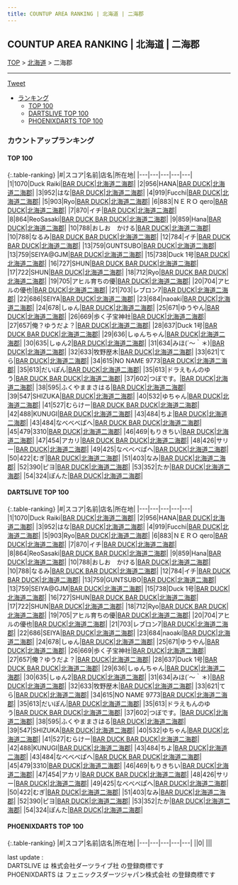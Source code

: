 ```yaml
---
title: COUNTUP AREA RANKING | 北海道 | 二海郡
---
```

## COUNTUP AREA RANKING | 北海道 | 二海郡

[TOP](/darts/rank/) > [北海道](/darts/rank/北海道/) > 二海郡

___

<a href="https://twitter.com/share?ref_src=twsrc%5Etfw" data-text="COUNTUP AREA RANKING | 北海道二海郡" class="twitter-share-button" data-hashtags="DARTSLIVE,PHOENIXDARTS,darts,ダーツ" data-show-count="false">Tweet</a>

* [ランキング](#カウントアップランキング)
    * [TOP 100](#top-100)
    * [DARTSLIVE TOP 100](#dartslive-top-100)
    * [PHOENIXDARTS TOP 100](#phoenixdarts-top-100)

### カウントアップランキング

#### TOP 100



{:.table-ranking}
|#|スコア|名前|店名|所在地|
|---|---|---|---|---|
|1|1070|<span class="rank-name-dl">Duck Raiki</span>|<a href="https://search.dartslive.com/jp/shop/845c71f0d0b22f410d9b047a20a7ba1e">BAR DUCK</a>|<a href="/darts/rank/北海道/二海郡">北海道二海郡</a>|
|2|956|<span class="rank-name-dl">HANA</span>|<a href="https://search.dartslive.com/jp/shop/845c71f0d0b22f410d9b047a20a7ba1e">BAR DUCK</a>|<a href="/darts/rank/北海道/二海郡">北海道二海郡</a>|
|3|952|<span class="rank-name-dl">はな</span>|<a href="https://search.dartslive.com/jp/shop/845c71f0d0b22f410d9b047a20a7ba1e">BAR DUCK</a>|<a href="/darts/rank/北海道/二海郡">北海道二海郡</a>|
|4|919|<span class="rank-name-dl">Fucchi</span>|<a href="https://search.dartslive.com/jp/shop/845c71f0d0b22f410d9b047a20a7ba1e">BAR DUCK</a>|<a href="/darts/rank/北海道/二海郡">北海道二海郡</a>|
|5|903|<span class="rank-name-dl">Ryo</span>|<a href="https://search.dartslive.com/jp/shop/845c71f0d0b22f410d9b047a20a7ba1e">BAR DUCK</a>|<a href="/darts/rank/北海道/二海郡">北海道二海郡</a>|
|6|883|<span class="rank-name-dl">ＮＥＲＯ qero</span>|<a href="https://search.dartslive.com/jp/shop/845c71f0d0b22f410d9b047a20a7ba1e">BAR DUCK</a>|<a href="/darts/rank/北海道/二海郡">北海道二海郡</a>|
|7|870|<span class="rank-name-dl">イチ</span>|<a href="https://search.dartslive.com/jp/shop/845c71f0d0b22f410d9b047a20a7ba1e">BAR DUCK</a>|<a href="/darts/rank/北海道/二海郡">北海道二海郡</a>|
|8|864|<span class="rank-name-dl">ReoSasaki</span>|<a href="https://search.dartslive.com/jp/shop/845c71f0d0b22f410d9b047a20a7ba1e">BAR DUCK BAR DUCK</a>|<a href="/darts/rank/北海道/二海郡">北海道二海郡</a>|
|9|859|<span class="rank-name-dl">Hana</span>|<a href="https://search.dartslive.com/jp/shop/845c71f0d0b22f410d9b047a20a7ba1e">BAR DUCK</a>|<a href="/darts/rank/北海道/二海郡">北海道二海郡</a>|
|10|788|<span class="rank-name-dl">おしお　かける</span>|<a href="https://search.dartslive.com/jp/shop/845c71f0d0b22f410d9b047a20a7ba1e">BAR DUCK</a>|<a href="/darts/rank/北海道/二海郡">北海道二海郡</a>|
|10|788|<span class="rank-name-dl">なるみ</span>|<a href="https://search.dartslive.com/jp/shop/845c71f0d0b22f410d9b047a20a7ba1e">BAR DUCK BAR DUCK</a>|<a href="/darts/rank/北海道/二海郡">北海道二海郡</a>|
|12|784|<span class="rank-name-dl">イチ</span>|<a href="https://search.dartslive.com/jp/shop/845c71f0d0b22f410d9b047a20a7ba1e">BAR DUCK BAR DUCK</a>|<a href="/darts/rank/北海道/二海郡">北海道二海郡</a>|
|13|759|<span class="rank-name-dl">GUNTSUBO</span>|<a href="https://search.dartslive.com/jp/shop/845c71f0d0b22f410d9b047a20a7ba1e">BAR DUCK</a>|<a href="/darts/rank/北海道/二海郡">北海道二海郡</a>|
|13|759|<span class="rank-name-dl">SEIYA@GJM</span>|<a href="https://search.dartslive.com/jp/shop/845c71f0d0b22f410d9b047a20a7ba1e">BAR DUCK</a>|<a href="/darts/rank/北海道/二海郡">北海道二海郡</a>|
|15|738|<span class="rank-name-dl">Duck 1号</span>|<a href="https://search.dartslive.com/jp/shop/845c71f0d0b22f410d9b047a20a7ba1e">BAR DUCK</a>|<a href="/darts/rank/北海道/二海郡">北海道二海郡</a>|
|16|727|<span class="rank-name-dl">SHUN</span>|<a href="https://search.dartslive.com/jp/shop/845c71f0d0b22f410d9b047a20a7ba1e">BAR DUCK BAR DUCK</a>|<a href="/darts/rank/北海道/二海郡">北海道二海郡</a>|
|17|722|<span class="rank-name-dl">SHUN</span>|<a href="https://search.dartslive.com/jp/shop/845c71f0d0b22f410d9b047a20a7ba1e">BAR DUCK</a>|<a href="/darts/rank/北海道/二海郡">北海道二海郡</a>|
|18|712|<span class="rank-name-dl">Ryo</span>|<a href="https://search.dartslive.com/jp/shop/845c71f0d0b22f410d9b047a20a7ba1e">BAR DUCK BAR DUCK</a>|<a href="/darts/rank/北海道/二海郡">北海道二海郡</a>|
|19|705|<span class="rank-name-dl">アヒル育ちの優</span>|<a href="https://search.dartslive.com/jp/shop/845c71f0d0b22f410d9b047a20a7ba1e">BAR DUCK</a>|<a href="/darts/rank/北海道/二海郡">北海道二海郡</a>|
|20|704|<span class="rank-name-dl">アヒルの優也</span>|<a href="https://search.dartslive.com/jp/shop/845c71f0d0b22f410d9b047a20a7ba1e">BAR DUCK</a>|<a href="/darts/rank/北海道/二海郡">北海道二海郡</a>|
|21|703|<span class="rank-name-dl">レブロン7</span>|<a href="https://search.dartslive.com/jp/shop/845c71f0d0b22f410d9b047a20a7ba1e">BAR DUCK</a>|<a href="/darts/rank/北海道/二海郡">北海道二海郡</a>|
|22|686|<span class="rank-name-dl">SEIYA</span>|<a href="https://search.dartslive.com/jp/shop/845c71f0d0b22f410d9b047a20a7ba1e">BAR DUCK</a>|<a href="/darts/rank/北海道/二海郡">北海道二海郡</a>|
|23|684|<span class="rank-name-dl">naoaki</span>|<a href="https://search.dartslive.com/jp/shop/845c71f0d0b22f410d9b047a20a7ba1e">BAR DUCK</a>|<a href="/darts/rank/北海道/二海郡">北海道二海郡</a>|
|24|678|<span class="rank-name-dl">しゅん</span>|<a href="https://search.dartslive.com/jp/shop/845c71f0d0b22f410d9b047a20a7ba1e">BAR DUCK</a>|<a href="/darts/rank/北海道/二海郡">北海道二海郡</a>|
|25|671|<span class="rank-name-dl">ゆうやん</span>|<a href="https://search.dartslive.com/jp/shop/845c71f0d0b22f410d9b047a20a7ba1e">BAR DUCK</a>|<a href="/darts/rank/北海道/二海郡">北海道二海郡</a>|
|26|669|<span class="rank-name-dl">歩く子宝神社</span>|<a href="https://search.dartslive.com/jp/shop/845c71f0d0b22f410d9b047a20a7ba1e">BAR DUCK</a>|<a href="/darts/rank/北海道/二海郡">北海道二海郡</a>|
|27|657|<span class="rank-name-dl">俺？ゆうだよ？</span>|<a href="https://search.dartslive.com/jp/shop/845c71f0d0b22f410d9b047a20a7ba1e">BAR DUCK</a>|<a href="/darts/rank/北海道/二海郡">北海道二海郡</a>|
|28|637|<span class="rank-name-dl">Duck 1号</span>|<a href="https://search.dartslive.com/jp/shop/845c71f0d0b22f410d9b047a20a7ba1e">BAR DUCK BAR DUCK</a>|<a href="/darts/rank/北海道/二海郡">北海道二海郡</a>|
|29|636|<span class="rank-name-dl">しゅんちゃん</span>|<a href="https://search.dartslive.com/jp/shop/845c71f0d0b22f410d9b047a20a7ba1e">BAR DUCK</a>|<a href="/darts/rank/北海道/二海郡">北海道二海郡</a>|
|30|635|<span class="rank-name-dl">しゅん2</span>|<a href="https://search.dartslive.com/jp/shop/845c71f0d0b22f410d9b047a20a7ba1e">BAR DUCK</a>|<a href="/darts/rank/北海道/二海郡">北海道二海郡</a>|
|31|634|<span class="rank-name-dl">みほ(´〜｀＊)</span>|<a href="https://search.dartslive.com/jp/shop/845c71f0d0b22f410d9b047a20a7ba1e">BAR DUCK</a>|<a href="/darts/rank/北海道/二海郡">北海道二海郡</a>|
|32|633|<span class="rank-name-dl">牧野歴木</span>|<a href="https://search.dartslive.com/jp/shop/845c71f0d0b22f410d9b047a20a7ba1e">BAR DUCK</a>|<a href="/darts/rank/北海道/二海郡">北海道二海郡</a>|
|33|621|<span class="rank-name-dl">てら</span>|<a href="https://search.dartslive.com/jp/shop/845c71f0d0b22f410d9b047a20a7ba1e">BAR DUCK</a>|<a href="/darts/rank/北海道/二海郡">北海道二海郡</a>|
|34|615|<span class="rank-name-dl">NO NAME 9773</span>|<a href="https://search.dartslive.com/jp/shop/845c71f0d0b22f410d9b047a20a7ba1e">BAR DUCK</a>|<a href="/darts/rank/北海道/二海郡">北海道二海郡</a>|
|35|613|<span class="rank-name-dl">だいぽん</span>|<a href="https://search.dartslive.com/jp/shop/845c71f0d0b22f410d9b047a20a7ba1e">BAR DUCK</a>|<a href="/darts/rank/北海道/二海郡">北海道二海郡</a>|
|35|613|<span class="rank-name-dl">ドラえもんのゆう</span>|<a href="https://search.dartslive.com/jp/shop/845c71f0d0b22f410d9b047a20a7ba1e">BAR DUCK BAR DUCK</a>|<a href="/darts/rank/北海道/二海郡">北海道二海郡</a>|
|37|602|<span class="rank-name-dl">つぼです。</span>|<a href="https://search.dartslive.com/jp/shop/845c71f0d0b22f410d9b047a20a7ba1e">BAR DUCK</a>|<a href="/darts/rank/北海道/二海郡">北海道二海郡</a>|
|38|595|<span class="rank-name-dl">ふくやままさはる</span>|<a href="https://search.dartslive.com/jp/shop/845c71f0d0b22f410d9b047a20a7ba1e">BAR DUCK</a>|<a href="/darts/rank/北海道/二海郡">北海道二海郡</a>|
|39|547|<span class="rank-name-dl">SHIZUKA</span>|<a href="https://search.dartslive.com/jp/shop/845c71f0d0b22f410d9b047a20a7ba1e">BAR DUCK</a>|<a href="/darts/rank/北海道/二海郡">北海道二海郡</a>|
|40|532|<span class="rank-name-dl">ゆちゃん</span>|<a href="https://search.dartslive.com/jp/shop/845c71f0d0b22f410d9b047a20a7ba1e">BAR DUCK</a>|<a href="/darts/rank/北海道/二海郡">北海道二海郡</a>|
|41|527|<span class="rank-name-dl">むらけー</span>|<a href="https://search.dartslive.com/jp/shop/845c71f0d0b22f410d9b047a20a7ba1e">BAR DUCK BAR DUCK</a>|<a href="/darts/rank/北海道/二海郡">北海道二海郡</a>|
|42|488|<span class="rank-name-dl">KUNUGI</span>|<a href="https://search.dartslive.com/jp/shop/845c71f0d0b22f410d9b047a20a7ba1e">BAR DUCK</a>|<a href="/darts/rank/北海道/二海郡">北海道二海郡</a>|
|43|484|<span class="rank-name-dl">ちよ</span>|<a href="https://search.dartslive.com/jp/shop/845c71f0d0b22f410d9b047a20a7ba1e">BAR DUCK</a>|<a href="/darts/rank/北海道/二海郡">北海道二海郡</a>|
|43|484|<span class="rank-name-dl">なべべべぱへ</span>|<a href="https://search.dartslive.com/jp/shop/845c71f0d0b22f410d9b047a20a7ba1e">BAR DUCK BAR DUCK</a>|<a href="/darts/rank/北海道/二海郡">北海道二海郡</a>|
|45|479|<span class="rank-name-dl">3310</span>|<a href="https://search.dartslive.com/jp/shop/845c71f0d0b22f410d9b047a20a7ba1e">BAR DUCK</a>|<a href="/darts/rank/北海道/二海郡">北海道二海郡</a>|
|46|469|<span class="rank-name-dl">もりきちい</span>|<a href="https://search.dartslive.com/jp/shop/845c71f0d0b22f410d9b047a20a7ba1e">BAR DUCK</a>|<a href="/darts/rank/北海道/二海郡">北海道二海郡</a>|
|47|454|<span class="rank-name-dl">アカリ</span>|<a href="https://search.dartslive.com/jp/shop/845c71f0d0b22f410d9b047a20a7ba1e">BAR DUCK BAR DUCK</a>|<a href="/darts/rank/北海道/二海郡">北海道二海郡</a>|
|48|426|<span class="rank-name-dl">サリー</span>|<a href="https://search.dartslive.com/jp/shop/845c71f0d0b22f410d9b047a20a7ba1e">BAR DUCK</a>|<a href="/darts/rank/北海道/二海郡">北海道二海郡</a>|
|49|425|<span class="rank-name-dl">なべべべぱへ</span>|<a href="https://search.dartslive.com/jp/shop/845c71f0d0b22f410d9b047a20a7ba1e">BAR DUCK</a>|<a href="/darts/rank/北海道/二海郡">北海道二海郡</a>|
|50|422|<span class="rank-name-dl">むぎ</span>|<a href="https://search.dartslive.com/jp/shop/845c71f0d0b22f410d9b047a20a7ba1e">BAR DUCK</a>|<a href="/darts/rank/北海道/二海郡">北海道二海郡</a>|
|51|403|<span class="rank-name-dl">なみ</span>|<a href="https://search.dartslive.com/jp/shop/845c71f0d0b22f410d9b047a20a7ba1e">BAR DUCK</a>|<a href="/darts/rank/北海道/二海郡">北海道二海郡</a>|
|52|390|<span class="rank-name-dl">ピヨ</span>|<a href="https://search.dartslive.com/jp/shop/845c71f0d0b22f410d9b047a20a7ba1e">BAR DUCK</a>|<a href="/darts/rank/北海道/二海郡">北海道二海郡</a>|
|53|352|<span class="rank-name-dl">たか</span>|<a href="https://search.dartslive.com/jp/shop/845c71f0d0b22f410d9b047a20a7ba1e">BAR DUCK</a>|<a href="/darts/rank/北海道/二海郡">北海道二海郡</a>|
|54|324|<span class="rank-name-dl">ぽんた</span>|<a href="https://search.dartslive.com/jp/shop/845c71f0d0b22f410d9b047a20a7ba1e">BAR DUCK</a>|<a href="/darts/rank/北海道/二海郡">北海道二海郡</a>|


#### DARTSLIVE TOP 100



{:.table-ranking}
|#|スコア|名前|店名|所在地|
|---|---|---|---|---|
|1|1070|<span class="rank-name-dl">Duck Raiki</span>|<a href="https://search.dartslive.com/jp/shop/845c71f0d0b22f410d9b047a20a7ba1e">BAR DUCK</a>|<a href="/darts/rank/北海道/二海郡">北海道二海郡</a>|
|2|956|<span class="rank-name-dl">HANA</span>|<a href="https://search.dartslive.com/jp/shop/845c71f0d0b22f410d9b047a20a7ba1e">BAR DUCK</a>|<a href="/darts/rank/北海道/二海郡">北海道二海郡</a>|
|3|952|<span class="rank-name-dl">はな</span>|<a href="https://search.dartslive.com/jp/shop/845c71f0d0b22f410d9b047a20a7ba1e">BAR DUCK</a>|<a href="/darts/rank/北海道/二海郡">北海道二海郡</a>|
|4|919|<span class="rank-name-dl">Fucchi</span>|<a href="https://search.dartslive.com/jp/shop/845c71f0d0b22f410d9b047a20a7ba1e">BAR DUCK</a>|<a href="/darts/rank/北海道/二海郡">北海道二海郡</a>|
|5|903|<span class="rank-name-dl">Ryo</span>|<a href="https://search.dartslive.com/jp/shop/845c71f0d0b22f410d9b047a20a7ba1e">BAR DUCK</a>|<a href="/darts/rank/北海道/二海郡">北海道二海郡</a>|
|6|883|<span class="rank-name-dl">ＮＥＲＯ qero</span>|<a href="https://search.dartslive.com/jp/shop/845c71f0d0b22f410d9b047a20a7ba1e">BAR DUCK</a>|<a href="/darts/rank/北海道/二海郡">北海道二海郡</a>|
|7|870|<span class="rank-name-dl">イチ</span>|<a href="https://search.dartslive.com/jp/shop/845c71f0d0b22f410d9b047a20a7ba1e">BAR DUCK</a>|<a href="/darts/rank/北海道/二海郡">北海道二海郡</a>|
|8|864|<span class="rank-name-dl">ReoSasaki</span>|<a href="https://search.dartslive.com/jp/shop/845c71f0d0b22f410d9b047a20a7ba1e">BAR DUCK BAR DUCK</a>|<a href="/darts/rank/北海道/二海郡">北海道二海郡</a>|
|9|859|<span class="rank-name-dl">Hana</span>|<a href="https://search.dartslive.com/jp/shop/845c71f0d0b22f410d9b047a20a7ba1e">BAR DUCK</a>|<a href="/darts/rank/北海道/二海郡">北海道二海郡</a>|
|10|788|<span class="rank-name-dl">おしお　かける</span>|<a href="https://search.dartslive.com/jp/shop/845c71f0d0b22f410d9b047a20a7ba1e">BAR DUCK</a>|<a href="/darts/rank/北海道/二海郡">北海道二海郡</a>|
|10|788|<span class="rank-name-dl">なるみ</span>|<a href="https://search.dartslive.com/jp/shop/845c71f0d0b22f410d9b047a20a7ba1e">BAR DUCK BAR DUCK</a>|<a href="/darts/rank/北海道/二海郡">北海道二海郡</a>|
|12|784|<span class="rank-name-dl">イチ</span>|<a href="https://search.dartslive.com/jp/shop/845c71f0d0b22f410d9b047a20a7ba1e">BAR DUCK BAR DUCK</a>|<a href="/darts/rank/北海道/二海郡">北海道二海郡</a>|
|13|759|<span class="rank-name-dl">GUNTSUBO</span>|<a href="https://search.dartslive.com/jp/shop/845c71f0d0b22f410d9b047a20a7ba1e">BAR DUCK</a>|<a href="/darts/rank/北海道/二海郡">北海道二海郡</a>|
|13|759|<span class="rank-name-dl">SEIYA@GJM</span>|<a href="https://search.dartslive.com/jp/shop/845c71f0d0b22f410d9b047a20a7ba1e">BAR DUCK</a>|<a href="/darts/rank/北海道/二海郡">北海道二海郡</a>|
|15|738|<span class="rank-name-dl">Duck 1号</span>|<a href="https://search.dartslive.com/jp/shop/845c71f0d0b22f410d9b047a20a7ba1e">BAR DUCK</a>|<a href="/darts/rank/北海道/二海郡">北海道二海郡</a>|
|16|727|<span class="rank-name-dl">SHUN</span>|<a href="https://search.dartslive.com/jp/shop/845c71f0d0b22f410d9b047a20a7ba1e">BAR DUCK BAR DUCK</a>|<a href="/darts/rank/北海道/二海郡">北海道二海郡</a>|
|17|722|<span class="rank-name-dl">SHUN</span>|<a href="https://search.dartslive.com/jp/shop/845c71f0d0b22f410d9b047a20a7ba1e">BAR DUCK</a>|<a href="/darts/rank/北海道/二海郡">北海道二海郡</a>|
|18|712|<span class="rank-name-dl">Ryo</span>|<a href="https://search.dartslive.com/jp/shop/845c71f0d0b22f410d9b047a20a7ba1e">BAR DUCK BAR DUCK</a>|<a href="/darts/rank/北海道/二海郡">北海道二海郡</a>|
|19|705|<span class="rank-name-dl">アヒル育ちの優</span>|<a href="https://search.dartslive.com/jp/shop/845c71f0d0b22f410d9b047a20a7ba1e">BAR DUCK</a>|<a href="/darts/rank/北海道/二海郡">北海道二海郡</a>|
|20|704|<span class="rank-name-dl">アヒルの優也</span>|<a href="https://search.dartslive.com/jp/shop/845c71f0d0b22f410d9b047a20a7ba1e">BAR DUCK</a>|<a href="/darts/rank/北海道/二海郡">北海道二海郡</a>|
|21|703|<span class="rank-name-dl">レブロン7</span>|<a href="https://search.dartslive.com/jp/shop/845c71f0d0b22f410d9b047a20a7ba1e">BAR DUCK</a>|<a href="/darts/rank/北海道/二海郡">北海道二海郡</a>|
|22|686|<span class="rank-name-dl">SEIYA</span>|<a href="https://search.dartslive.com/jp/shop/845c71f0d0b22f410d9b047a20a7ba1e">BAR DUCK</a>|<a href="/darts/rank/北海道/二海郡">北海道二海郡</a>|
|23|684|<span class="rank-name-dl">naoaki</span>|<a href="https://search.dartslive.com/jp/shop/845c71f0d0b22f410d9b047a20a7ba1e">BAR DUCK</a>|<a href="/darts/rank/北海道/二海郡">北海道二海郡</a>|
|24|678|<span class="rank-name-dl">しゅん</span>|<a href="https://search.dartslive.com/jp/shop/845c71f0d0b22f410d9b047a20a7ba1e">BAR DUCK</a>|<a href="/darts/rank/北海道/二海郡">北海道二海郡</a>|
|25|671|<span class="rank-name-dl">ゆうやん</span>|<a href="https://search.dartslive.com/jp/shop/845c71f0d0b22f410d9b047a20a7ba1e">BAR DUCK</a>|<a href="/darts/rank/北海道/二海郡">北海道二海郡</a>|
|26|669|<span class="rank-name-dl">歩く子宝神社</span>|<a href="https://search.dartslive.com/jp/shop/845c71f0d0b22f410d9b047a20a7ba1e">BAR DUCK</a>|<a href="/darts/rank/北海道/二海郡">北海道二海郡</a>|
|27|657|<span class="rank-name-dl">俺？ゆうだよ？</span>|<a href="https://search.dartslive.com/jp/shop/845c71f0d0b22f410d9b047a20a7ba1e">BAR DUCK</a>|<a href="/darts/rank/北海道/二海郡">北海道二海郡</a>|
|28|637|<span class="rank-name-dl">Duck 1号</span>|<a href="https://search.dartslive.com/jp/shop/845c71f0d0b22f410d9b047a20a7ba1e">BAR DUCK BAR DUCK</a>|<a href="/darts/rank/北海道/二海郡">北海道二海郡</a>|
|29|636|<span class="rank-name-dl">しゅんちゃん</span>|<a href="https://search.dartslive.com/jp/shop/845c71f0d0b22f410d9b047a20a7ba1e">BAR DUCK</a>|<a href="/darts/rank/北海道/二海郡">北海道二海郡</a>|
|30|635|<span class="rank-name-dl">しゅん2</span>|<a href="https://search.dartslive.com/jp/shop/845c71f0d0b22f410d9b047a20a7ba1e">BAR DUCK</a>|<a href="/darts/rank/北海道/二海郡">北海道二海郡</a>|
|31|634|<span class="rank-name-dl">みほ(´〜｀＊)</span>|<a href="https://search.dartslive.com/jp/shop/845c71f0d0b22f410d9b047a20a7ba1e">BAR DUCK</a>|<a href="/darts/rank/北海道/二海郡">北海道二海郡</a>|
|32|633|<span class="rank-name-dl">牧野歴木</span>|<a href="https://search.dartslive.com/jp/shop/845c71f0d0b22f410d9b047a20a7ba1e">BAR DUCK</a>|<a href="/darts/rank/北海道/二海郡">北海道二海郡</a>|
|33|621|<span class="rank-name-dl">てら</span>|<a href="https://search.dartslive.com/jp/shop/845c71f0d0b22f410d9b047a20a7ba1e">BAR DUCK</a>|<a href="/darts/rank/北海道/二海郡">北海道二海郡</a>|
|34|615|<span class="rank-name-dl">NO NAME 9773</span>|<a href="https://search.dartslive.com/jp/shop/845c71f0d0b22f410d9b047a20a7ba1e">BAR DUCK</a>|<a href="/darts/rank/北海道/二海郡">北海道二海郡</a>|
|35|613|<span class="rank-name-dl">だいぽん</span>|<a href="https://search.dartslive.com/jp/shop/845c71f0d0b22f410d9b047a20a7ba1e">BAR DUCK</a>|<a href="/darts/rank/北海道/二海郡">北海道二海郡</a>|
|35|613|<span class="rank-name-dl">ドラえもんのゆう</span>|<a href="https://search.dartslive.com/jp/shop/845c71f0d0b22f410d9b047a20a7ba1e">BAR DUCK BAR DUCK</a>|<a href="/darts/rank/北海道/二海郡">北海道二海郡</a>|
|37|602|<span class="rank-name-dl">つぼです。</span>|<a href="https://search.dartslive.com/jp/shop/845c71f0d0b22f410d9b047a20a7ba1e">BAR DUCK</a>|<a href="/darts/rank/北海道/二海郡">北海道二海郡</a>|
|38|595|<span class="rank-name-dl">ふくやままさはる</span>|<a href="https://search.dartslive.com/jp/shop/845c71f0d0b22f410d9b047a20a7ba1e">BAR DUCK</a>|<a href="/darts/rank/北海道/二海郡">北海道二海郡</a>|
|39|547|<span class="rank-name-dl">SHIZUKA</span>|<a href="https://search.dartslive.com/jp/shop/845c71f0d0b22f410d9b047a20a7ba1e">BAR DUCK</a>|<a href="/darts/rank/北海道/二海郡">北海道二海郡</a>|
|40|532|<span class="rank-name-dl">ゆちゃん</span>|<a href="https://search.dartslive.com/jp/shop/845c71f0d0b22f410d9b047a20a7ba1e">BAR DUCK</a>|<a href="/darts/rank/北海道/二海郡">北海道二海郡</a>|
|41|527|<span class="rank-name-dl">むらけー</span>|<a href="https://search.dartslive.com/jp/shop/845c71f0d0b22f410d9b047a20a7ba1e">BAR DUCK BAR DUCK</a>|<a href="/darts/rank/北海道/二海郡">北海道二海郡</a>|
|42|488|<span class="rank-name-dl">KUNUGI</span>|<a href="https://search.dartslive.com/jp/shop/845c71f0d0b22f410d9b047a20a7ba1e">BAR DUCK</a>|<a href="/darts/rank/北海道/二海郡">北海道二海郡</a>|
|43|484|<span class="rank-name-dl">ちよ</span>|<a href="https://search.dartslive.com/jp/shop/845c71f0d0b22f410d9b047a20a7ba1e">BAR DUCK</a>|<a href="/darts/rank/北海道/二海郡">北海道二海郡</a>|
|43|484|<span class="rank-name-dl">なべべべぱへ</span>|<a href="https://search.dartslive.com/jp/shop/845c71f0d0b22f410d9b047a20a7ba1e">BAR DUCK BAR DUCK</a>|<a href="/darts/rank/北海道/二海郡">北海道二海郡</a>|
|45|479|<span class="rank-name-dl">3310</span>|<a href="https://search.dartslive.com/jp/shop/845c71f0d0b22f410d9b047a20a7ba1e">BAR DUCK</a>|<a href="/darts/rank/北海道/二海郡">北海道二海郡</a>|
|46|469|<span class="rank-name-dl">もりきちい</span>|<a href="https://search.dartslive.com/jp/shop/845c71f0d0b22f410d9b047a20a7ba1e">BAR DUCK</a>|<a href="/darts/rank/北海道/二海郡">北海道二海郡</a>|
|47|454|<span class="rank-name-dl">アカリ</span>|<a href="https://search.dartslive.com/jp/shop/845c71f0d0b22f410d9b047a20a7ba1e">BAR DUCK BAR DUCK</a>|<a href="/darts/rank/北海道/二海郡">北海道二海郡</a>|
|48|426|<span class="rank-name-dl">サリー</span>|<a href="https://search.dartslive.com/jp/shop/845c71f0d0b22f410d9b047a20a7ba1e">BAR DUCK</a>|<a href="/darts/rank/北海道/二海郡">北海道二海郡</a>|
|49|425|<span class="rank-name-dl">なべべべぱへ</span>|<a href="https://search.dartslive.com/jp/shop/845c71f0d0b22f410d9b047a20a7ba1e">BAR DUCK</a>|<a href="/darts/rank/北海道/二海郡">北海道二海郡</a>|
|50|422|<span class="rank-name-dl">むぎ</span>|<a href="https://search.dartslive.com/jp/shop/845c71f0d0b22f410d9b047a20a7ba1e">BAR DUCK</a>|<a href="/darts/rank/北海道/二海郡">北海道二海郡</a>|
|51|403|<span class="rank-name-dl">なみ</span>|<a href="https://search.dartslive.com/jp/shop/845c71f0d0b22f410d9b047a20a7ba1e">BAR DUCK</a>|<a href="/darts/rank/北海道/二海郡">北海道二海郡</a>|
|52|390|<span class="rank-name-dl">ピヨ</span>|<a href="https://search.dartslive.com/jp/shop/845c71f0d0b22f410d9b047a20a7ba1e">BAR DUCK</a>|<a href="/darts/rank/北海道/二海郡">北海道二海郡</a>|
|53|352|<span class="rank-name-dl">たか</span>|<a href="https://search.dartslive.com/jp/shop/845c71f0d0b22f410d9b047a20a7ba1e">BAR DUCK</a>|<a href="/darts/rank/北海道/二海郡">北海道二海郡</a>|
|54|324|<span class="rank-name-dl">ぽんた</span>|<a href="https://search.dartslive.com/jp/shop/845c71f0d0b22f410d9b047a20a7ba1e">BAR DUCK</a>|<a href="/darts/rank/北海道/二海郡">北海道二海郡</a>|


#### PHOENIXDARTS TOP 100



{:.table-ranking}
|#|スコア|名前|店名|所在地|
|---|---|---|---|---|
||0|<span class="rank-name-dl"> </span>|<a href=""></a>|<a href="/darts/rank//"></a>|


<div class="footer border-top border-gray-light mt-5 pt-3 text-right text-gray">
    last update : <span style="font-weight: italic" id="foot_last_modified"></span><br />
    DARTSLIVE は 株式会社ダーツライブ社 の登録商標です<br />
    PHOENIXDARTS は フェニックスダーツジャパン株式会社 の登録商標です<br />
</div>

<script src="https://cdnjs.cloudflare.com/ajax/libs/jquery.tablesorter/2.31.3/js/jquery.tablesorter.min.js" integrity="sha512-qzgd5cYSZcosqpzpn7zF2ZId8f/8CHmFKZ8j7mU4OUXTNRd5g+ZHBPsgKEwoqxCtdQvExE5LprwwPAgoicguNg==" crossorigin="anonymous" referrerpolicy="no-referrer"></script>
<link rel="stylesheet" href="https://cdnjs.cloudflare.com/ajax/libs/jquery.tablesorter/2.31.3/css/theme.default.min.css" integrity="sha512-wghhOJkjQX0Lh3NSWvNKeZ0ZpNn+SPVXX1Qyc9OCaogADktxrBiBdKGDoqVUOyhStvMBmJQ8ZdMHiR3wuEq8+w==" crossorigin="anonymous" referrerpolicy="no-referrer" />
<script>
$(function() {
    $(".table-ranking").tablesorter({sortList:[[0, 0]]});
    $("#foot_last_modified").text(formatDate(new Date(document.lastModified), 'yyyy-MM-dd HH:mm:ss'));
});
</script>

<script async src="https://platform.twitter.com/widgets.js" charset="utf-8"></script>